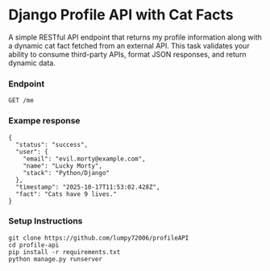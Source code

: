 
# Django Profile API with Cat Facts
A simple RESTful API endpoint that returns my profile information along with a dynamic cat fact fetched from an external API. This task validates your ability to consume third-party APIs, format JSON responses, and return dynamic data.

### Endpoint
`GET /me`

### Exampe response
```
{
  "status": "success",
  "user": {
    "email": "evil.morty@example.com",
    "name": "Lucky Morty",
    "stack": "Python/Django"
  },
  "timestamp": "2025-10-17T11:53:02.428Z",
  "fact": "Cats have 9 lives."
}
```

### Setup Instructions
```
git clone https://github.com/lumpy72006/profileAPI
cd profile-api
pip install -r requirements.txt
python manage.py runserver
```

